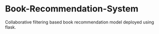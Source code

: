 # Book-Recommendation-System
Collaborative filtering based book recommendation model deployed using flask.
